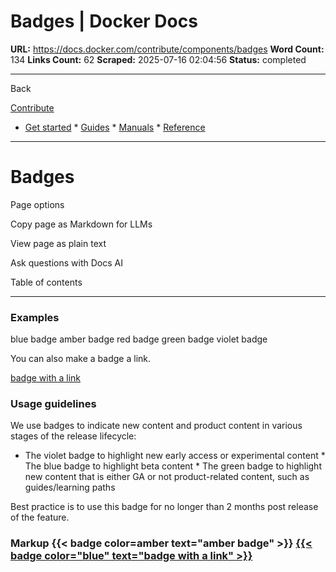 # Badges | Docker Docs

**URL:** https://docs.docker.com/contribute/components/badges
**Word Count:** 134
**Links Count:** 62
**Scraped:** 2025-07-16 02:04:56
**Status:** completed

---

Back

[Contribute](https://docs.docker.com/contribute/)

  * [Get started](https://docs.docker.com/get-started/)   * [Guides](https://docs.docker.com/guides/)   * [Manuals](https://docs.docker.com/manuals/)   * [Reference](https://docs.docker.com/reference/)

* * *

# Badges

Page options

Copy page as Markdown for LLMs

View page as plain text

Ask questions with Docs AI

Table of contents

* * *

### Examples

blue badge amber badge red badge green badge violet badge

You can also make a badge a link.

[badge with a link](https://docs.docker.com/contribute/)

### Usage guidelines

We use badges to indicate new content and product content in various stages of the release lifecycle:

  * The violet badge to highlight new early access or experimental content   * The blue badge to highlight beta content   * The green badge to highlight new content that is either GA or not product-related content, such as guides/learning paths

Best practice is to use this badge for no longer than 2 months post release of the feature.

### Markup               {{< badge color=amber text="amber badge" >}}     [{{< badge color="blue" text="badge with a link" >}}](../overview.md)